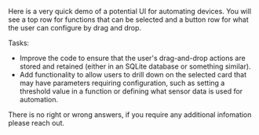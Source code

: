 
Here is a very quick demo of a potential UI for automating devices. You will see a top row for functions that can be selected and a button row for what the user can configure by drag and drop.

Tasks:
- Improve the code to ensure that the user's drag-and-drop actions are stored and retained (either in an SQLite database or something similar).
- Add functionality to allow users to drill down on the selected card that may have parameters requiring configuration, such as setting a threshold value in a function or defining what sensor data is used for automation.

There is no right or wrong answers, if you require any additional infomation please reach out.
